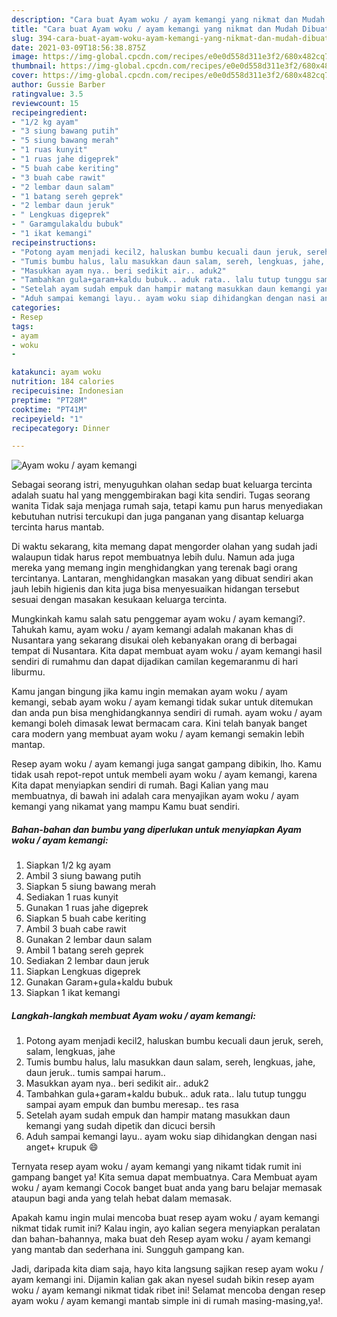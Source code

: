 ```yaml
---
description: "Cara buat Ayam woku / ayam kemangi yang nikmat dan Mudah Dibuat"
title: "Cara buat Ayam woku / ayam kemangi yang nikmat dan Mudah Dibuat"
slug: 394-cara-buat-ayam-woku-ayam-kemangi-yang-nikmat-dan-mudah-dibuat
date: 2021-03-09T18:56:38.875Z
image: https://img-global.cpcdn.com/recipes/e0e0d558d311e3f2/680x482cq70/ayam-woku-ayam-kemangi-foto-resep-utama.jpg
thumbnail: https://img-global.cpcdn.com/recipes/e0e0d558d311e3f2/680x482cq70/ayam-woku-ayam-kemangi-foto-resep-utama.jpg
cover: https://img-global.cpcdn.com/recipes/e0e0d558d311e3f2/680x482cq70/ayam-woku-ayam-kemangi-foto-resep-utama.jpg
author: Gussie Barber
ratingvalue: 3.5
reviewcount: 15
recipeingredient:
- "1/2 kg ayam"
- "3 siung bawang putih"
- "5 siung bawang merah"
- "1 ruas kunyit"
- "1 ruas jahe digeprek"
- "5 buah cabe keriting"
- "3 buah cabe rawit"
- "2 lembar daun salam"
- "1 batang sereh geprek"
- "2 lembar daun jeruk"
- " Lengkuas digeprek"
- " Garamgulakaldu bubuk"
- "1 ikat kemangi"
recipeinstructions:
- "Potong ayam menjadi kecil2, haluskan bumbu kecuali daun jeruk, sereh, salam, lengkuas, jahe"
- "Tumis bumbu halus, lalu masukkan daun salam, sereh, lengkuas, jahe, daun jeruk.. tumis sampai harum.."
- "Masukkan ayam nya.. beri sedikit air.. aduk2"
- "Tambahkan gula+garam+kaldu bubuk.. aduk rata.. lalu tutup tunggu sampai ayam empuk dan bumbu meresap.. tes rasa"
- "Setelah ayam sudah empuk dan hampir matang masukkan daun kemangi yang sudah dipetik dan dicuci bersih"
- "Aduh sampai kemangi layu.. ayam woku siap dihidangkan dengan nasi anget+ krupuk 😄"
categories:
- Resep
tags:
- ayam
- woku
- 

katakunci: ayam woku  
nutrition: 184 calories
recipecuisine: Indonesian
preptime: "PT28M"
cooktime: "PT41M"
recipeyield: "1"
recipecategory: Dinner

---
```



![Ayam woku / ayam kemangi](https://img-global.cpcdn.com/recipes/e0e0d558d311e3f2/680x482cq70/ayam-woku-ayam-kemangi-foto-resep-utama.jpg)

Sebagai seorang istri, menyuguhkan olahan sedap buat keluarga tercinta adalah suatu hal yang menggembirakan bagi kita sendiri. Tugas seorang  wanita Tidak saja menjaga rumah saja, tetapi kamu pun harus menyediakan kebutuhan nutrisi tercukupi dan juga panganan yang disantap keluarga tercinta harus mantab.

Di waktu  sekarang, kita memang dapat mengorder olahan yang sudah jadi walaupun tidak harus repot membuatnya lebih dulu. Namun ada juga mereka yang memang ingin menghidangkan yang terenak bagi orang tercintanya. Lantaran, menghidangkan masakan yang dibuat sendiri akan jauh lebih higienis dan kita juga bisa menyesuaikan hidangan tersebut sesuai dengan masakan kesukaan keluarga tercinta. 



Mungkinkah kamu salah satu penggemar ayam woku / ayam kemangi?. Tahukah kamu, ayam woku / ayam kemangi adalah makanan khas di Nusantara yang sekarang disukai oleh kebanyakan orang di berbagai tempat di Nusantara. Kita dapat membuat ayam woku / ayam kemangi hasil sendiri di rumahmu dan dapat dijadikan camilan kegemaranmu di hari liburmu.

Kamu jangan bingung jika kamu ingin memakan ayam woku / ayam kemangi, sebab ayam woku / ayam kemangi tidak sukar untuk ditemukan dan anda pun bisa menghidangkannya sendiri di rumah. ayam woku / ayam kemangi boleh dimasak lewat bermacam cara. Kini telah banyak banget cara modern yang membuat ayam woku / ayam kemangi semakin lebih mantap.

Resep ayam woku / ayam kemangi juga sangat gampang dibikin, lho. Kamu tidak usah repot-repot untuk membeli ayam woku / ayam kemangi, karena Kita dapat menyiapkan sendiri di rumah. Bagi Kalian yang mau membuatnya, di bawah ini adalah cara menyajikan ayam woku / ayam kemangi yang nikamat yang mampu Kamu buat sendiri.

<!--inarticleads1-->

##### Bahan-bahan dan bumbu yang diperlukan untuk menyiapkan Ayam woku / ayam kemangi:

1. Siapkan 1/2 kg ayam
1. Ambil 3 siung bawang putih
1. Siapkan 5 siung bawang merah
1. Sediakan 1 ruas kunyit
1. Gunakan 1 ruas jahe digeprek
1. Siapkan 5 buah cabe keriting
1. Ambil 3 buah cabe rawit
1. Gunakan 2 lembar daun salam
1. Ambil 1 batang sereh geprek
1. Sediakan 2 lembar daun jeruk
1. Siapkan  Lengkuas digeprek
1. Gunakan  Garam+gula+kaldu bubuk
1. Siapkan 1 ikat kemangi




<!--inarticleads2-->

##### Langkah-langkah membuat Ayam woku / ayam kemangi:

1. Potong ayam menjadi kecil2, haluskan bumbu kecuali daun jeruk, sereh, salam, lengkuas, jahe
1. Tumis bumbu halus, lalu masukkan daun salam, sereh, lengkuas, jahe, daun jeruk.. tumis sampai harum..
1. Masukkan ayam nya.. beri sedikit air.. aduk2
1. Tambahkan gula+garam+kaldu bubuk.. aduk rata.. lalu tutup tunggu sampai ayam empuk dan bumbu meresap.. tes rasa
1. Setelah ayam sudah empuk dan hampir matang masukkan daun kemangi yang sudah dipetik dan dicuci bersih
1. Aduh sampai kemangi layu.. ayam woku siap dihidangkan dengan nasi anget+ krupuk 😄




Ternyata resep ayam woku / ayam kemangi yang nikamt tidak rumit ini gampang banget ya! Kita semua dapat membuatnya. Cara Membuat ayam woku / ayam kemangi Cocok banget buat anda yang baru belajar memasak ataupun bagi anda yang telah hebat dalam memasak.

Apakah kamu ingin mulai mencoba buat resep ayam woku / ayam kemangi nikmat tidak rumit ini? Kalau ingin, ayo kalian segera menyiapkan peralatan dan bahan-bahannya, maka buat deh Resep ayam woku / ayam kemangi yang mantab dan sederhana ini. Sungguh gampang kan. 

Jadi, daripada kita diam saja, hayo kita langsung sajikan resep ayam woku / ayam kemangi ini. Dijamin kalian gak akan nyesel sudah bikin resep ayam woku / ayam kemangi nikmat tidak ribet ini! Selamat mencoba dengan resep ayam woku / ayam kemangi mantab simple ini di rumah masing-masing,ya!.

